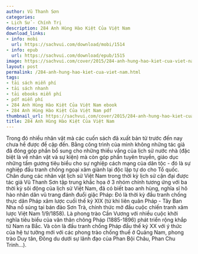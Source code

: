 ```yaml
---
author: Vũ Thanh Sơn
categories:
- Lịch Sử - Chính Trị
description: 284 Anh Hùng Hào Kiệt Của Việt Nam
download_links:
- info: mobi
  url: https://sachvui.com/download/mobi/1514
- info: epub
  url: https://sachvui.com/download/epub/1515
image: https://sachvui.com/cover/2015/284-anh-hung-hao-kiet-cua-viet-nam.jpg
layout: post
permalink: /284-anh-hung-hao-kiet-cua-viet-nam.html
tags:
- tải sách miễn phí
- tải sách nhanh
- tải ebooks miễn phí
- pdf miễn phí
- 284 Anh Hùng Hào Kiệt Của Việt Nam ebook
- 284 Anh Hùng Hào Kiệt Của Việt Nam pdf
thumbnail_url: https://sachvui.com/cover/2015/284-anh-hung-hao-kiet-cua-viet-nam.jpg
title: 284 Anh Hùng Hào Kiệt Của Việt Nam
---
```


 <div class="item-desc text-justify"> <p>Trong đó nhiều nhân vật mà các cuốn sách đã xuất bản từ trước đến nay chưa hề được đề cập đến. Bằng công trình của mình không những tác giả đã đóng góp phần bổ sung cho những thiếu vắng của lịch sử nước nhà (đặc biệt là về nhân vật và sự kiện) mà còn góp phần tuyên truyền, giáo dục những tấm gương tiêu biểu cho sự nghiệp cách mạng của dân tộc - đó là sự nghiệp đấu tranh chống ngoại xâm giành lại độc lập tự do cho Tổ quốc. Chân dung các nhân vật lịch sử Việt Nam trong thời kỳ lịch sử cận đại được tác giả Vũ Thanh Sơn tập trung khắc họa ở 3 nhóm chính tương ứng với ba thời kỳ sôi động của lịch sử Việt Nam, đã có biết bao anh hùng, nghĩa sĩ hô hào nhân dân vũ trang đánh đuổi giặc Pháp: Đó là thời kỳ đầu tranh chống thực dân Pháp xâm lược cuối thế kỷ XIX (từ khi liên quân Pháp - Tây Ban Nha nổ súng tại bán đảo Sơn Trà, chính thức mở đầu cuộc chiến tranh xâm lược Việt Nam 1/9/1858). Là phong trào Cần Vương với nhiều cuộc khởi nghĩa tiêu biểu của văn thân chông Pháp (1885-1896) phát triển rộng khắp từ Nam ra Bắc. Và còn là đấu tranh chống Pháp đầu thế kỷ XX với ý thức của hệ tư tưởng mới với các phong trào chống thuế ở Quảng Nam, phong trào Duy tân, Đông du dưới sự lãnh đạo của Phan Bội Châu, Phan Chu Trinh...).</p> </div>